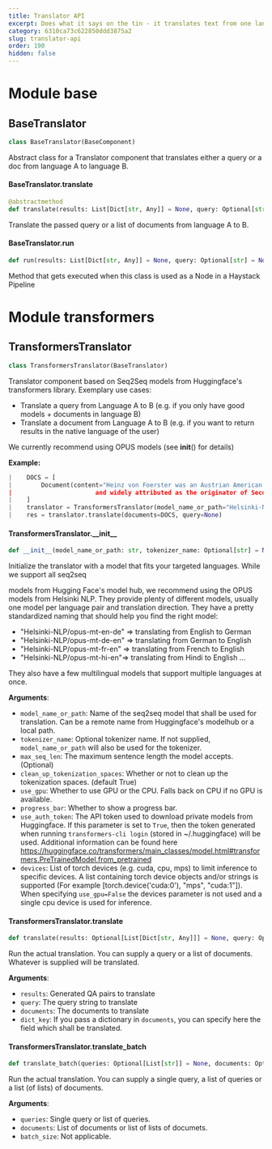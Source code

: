```yaml
---
title: Translator API
excerpt: Does what it says on the tin - it translates text from one language into another.
category: 6310ca73c622850ddd3875a2
slug: translator-api
order: 190
hidden: false
---
```


<a id="base"></a>

# Module base

<a id="base.BaseTranslator"></a>

## BaseTranslator

```python
class BaseTranslator(BaseComponent)
```

Abstract class for a Translator component that translates either a query or a doc from language A to language B.

<a id="base.BaseTranslator.translate"></a>

#### BaseTranslator.translate

```python
@abstractmethod
def translate(results: List[Dict[str, Any]] = None, query: Optional[str] = None, documents: Optional[Union[List[Document], List[Answer], List[str], List[Dict[str, Any]]]] = None, dict_key: Optional[str] = None) -> Union[str, List[Document], List[Answer], List[str], List[Dict[str, Any]]]
```

Translate the passed query or a list of documents from language A to B.

<a id="base.BaseTranslator.run"></a>

#### BaseTranslator.run

```python
def run(results: List[Dict[str, Any]] = None, query: Optional[str] = None, documents: Optional[Union[List[Document], List[Answer], List[str], List[Dict[str, Any]]]] = None, answers: Optional[Union[Dict[str, Any], List[Dict[str, Any]]]] = None, dict_key: Optional[str] = None)
```

Method that gets executed when this class is used as a Node in a Haystack Pipeline

<a id="transformers"></a>

# Module transformers

<a id="transformers.TransformersTranslator"></a>

## TransformersTranslator

```python
class TransformersTranslator(BaseTranslator)
```

Translator component based on Seq2Seq models from Huggingface's transformers library.
Exemplary use cases:
- Translate a query from Language A to B (e.g. if you only have good models + documents in language B)
- Translate a document from Language A to B (e.g. if you want to return results in the native language of the user)

We currently recommend using OPUS models (see __init__() for details)

**Example:**

```python
|    DOCS = [
|        Document(content="Heinz von Foerster was an Austrian American scientist combining physics and philosophy,
|                       and widely attributed as the originator of Second-order cybernetics.")
|    ]
|    translator = TransformersTranslator(model_name_or_path="Helsinki-NLP/opus-mt-en-de")
|    res = translator.translate(documents=DOCS, query=None)
```

<a id="transformers.TransformersTranslator.__init__"></a>

#### TransformersTranslator.\_\_init\_\_

```python
def __init__(model_name_or_path: str, tokenizer_name: Optional[str] = None, max_seq_len: Optional[int] = None, clean_up_tokenization_spaces: Optional[bool] = True, use_gpu: bool = True, progress_bar: bool = True, use_auth_token: Optional[Union[str, bool]] = None, devices: Optional[List[Union[str, torch.device]]] = None)
```

Initialize the translator with a model that fits your targeted languages. While we support all seq2seq

models from Hugging Face's model hub, we recommend using the OPUS models from Helsinki NLP. They provide plenty
of different models, usually one model per language pair and translation direction.
They have a pretty standardized naming that should help you find the right model:
- "Helsinki-NLP/opus-mt-en-de" => translating from English to German
- "Helsinki-NLP/opus-mt-de-en" => translating from German to English
- "Helsinki-NLP/opus-mt-fr-en" => translating from French to English
- "Helsinki-NLP/opus-mt-hi-en"=> translating from Hindi to English
...

They also have a few multilingual models that support multiple languages at once.

**Arguments**:

- `model_name_or_path`: Name of the seq2seq model that shall be used for translation.
Can be a remote name from Huggingface's modelhub or a local path.
- `tokenizer_name`: Optional tokenizer name. If not supplied, `model_name_or_path` will also be used for the
tokenizer.
- `max_seq_len`: The maximum sentence length the model accepts. (Optional)
- `clean_up_tokenization_spaces`: Whether or not to clean up the tokenization spaces. (default True)
- `use_gpu`: Whether to use GPU or the CPU. Falls back on CPU if no GPU is available.
- `progress_bar`: Whether to show a progress bar.
- `use_auth_token`: The API token used to download private models from Huggingface.
If this parameter is set to `True`, then the token generated when running
`transformers-cli login` (stored in ~/.huggingface) will be used.
Additional information can be found here
https://huggingface.co/transformers/main_classes/model.html#transformers.PreTrainedModel.from_pretrained
- `devices`: List of torch devices (e.g. cuda, cpu, mps) to limit inference to specific devices.
A list containing torch device objects and/or strings is supported (For example
[torch.device('cuda:0'), "mps", "cuda:1"]). When specifying `use_gpu=False` the devices
parameter is not used and a single cpu device is used for inference.

<a id="transformers.TransformersTranslator.translate"></a>

#### TransformersTranslator.translate

```python
def translate(results: Optional[List[Dict[str, Any]]] = None, query: Optional[str] = None, documents: Optional[Union[List[Document], List[Answer], List[str], List[Dict[str, Any]]]] = None, dict_key: Optional[str] = None) -> Union[str, List[Document], List[Answer], List[str], List[Dict[str, Any]]]
```

Run the actual translation. You can supply a query or a list of documents. Whatever is supplied will be translated.

**Arguments**:

- `results`: Generated QA pairs to translate
- `query`: The query string to translate
- `documents`: The documents to translate
- `dict_key`: If you pass a dictionary in `documents`, you can specify here the field which shall be translated.

<a id="transformers.TransformersTranslator.translate_batch"></a>

#### TransformersTranslator.translate\_batch

```python
def translate_batch(queries: Optional[List[str]] = None, documents: Optional[Union[List[Document], List[Answer], List[List[Document]], List[List[Answer]]]] = None, batch_size: Optional[int] = None) -> List[Union[str, List[Document], List[Answer], List[str], List[Dict[str, Any]]]]
```

Run the actual translation. You can supply a single query, a list of queries or a list (of lists) of documents.

**Arguments**:

- `queries`: Single query or list of queries.
- `documents`: List of documents or list of lists of documets.
- `batch_size`: Not applicable.

